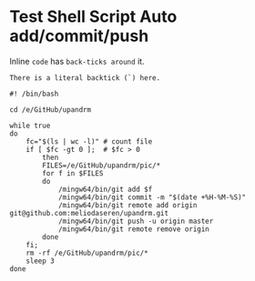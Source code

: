 # Test Shell Script Auto add/commit/push

Inline `code` has `back-ticks around` it.

``There is a literal backtick (`) here.``

```Shell
#! /bin/bash

cd /e/GitHub/upandrm

while true
do
	fc="$(ls | wc -l)" # count file
	if [ $fc -gt 0 ];  # $fc > 0
		then
		FILES=/e/GitHub/upandrm/pic/*
		for f in $FILES
		do
			/mingw64/bin/git add $f
			/mingw64/bin/git commit -m "$(date +%H-%M-%S)"
			/mingw64/bin/git remote add origin git@github.com:meliodaseren/upandrm.git
			/mingw64/bin/git push -u origin master
			/mingw64/bin/git remote remove origin
		done
	fi;
	rm -rf /e/GitHub/upandrm/pic/*
	sleep 3
done
```
